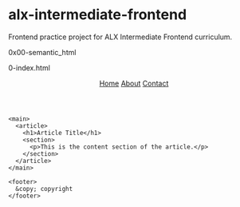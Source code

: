 # alx-intermediate-frontend

Frontend practice project for ALX Intermediate Frontend curriculum.

0x00-semantic_html

0-index.html

<!DOCTYPE html>
<html>
  <head>
  </head>
  <body>
    <header>
      <nav>
        <a href="#home">Home</a>
        <a href="#about">About</a>
        <a href="#contact">Contact</a>
      </nav>
    </header>

    <main>
      <article>
        <h1>Article Title</h1>
        <section>
          <p>This is the content section of the article.</p>
        </section>
      </article>
    </main>

    <footer>
      &copy; copyright
    </footer>
  </body>
</html>

